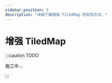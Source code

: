 ```yaml
---
sidebar_position: 5
description: "详细了解增强 TiledMap 的实现方式。"
---
```


# 增强 TiledMap

:::caution TODO

施工中...

:::
